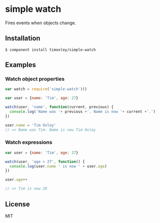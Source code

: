 # simple watch

  Fires events when objects change.

## Installation

    $ component install timoxley/simple-watch

## Examples

### Watch object properties

```js
var watch = require('simple-watch')()

var user = {name: 'Tim', age: 27}

watch(user, 'name', function(current, previous) {
  console.log('Name was '+ previous +'. Name is now '+ current +'.')
})

user.name = 'Tim Oxley'
// => Name was Tim. Name is now Tim Oxley
```

### Watch expressions
```js
var user = {name: 'Tim', age: 27}

watch(user, 'age > 27', function() {
  console.log(user.name ' is now ' + user.age)
})

user.age++

// => Tim is now 28

``` 

## License

  MIT
